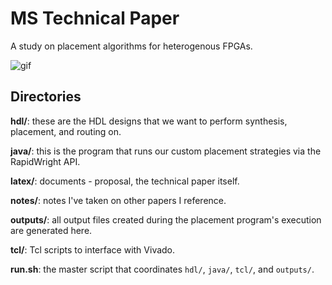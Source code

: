 # MS Technical Paper

A study on placement algorithms for heterogenous FPGAs.

![gif](outputs/graphics/output.gif)


## Directories

**hdl/**: these are the HDL designs that we want to perform synthesis, placement, and routing on.  

**java/**: this is the program that runs our custom placement strategies via the RapidWright API.  

**latex/**: documents - proposal, the technical paper itself.  

**notes/**: notes I've taken on other papers I reference.  

**outputs/**: all output files created during the placement program's execution are generated here.   

**tcl/**: Tcl scripts to interface with Vivado.  

**run.sh**: the master script that coordinates `hdl/`, `java/`, `tcl/`, and `outputs/`.


